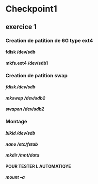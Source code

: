 # Checkpoint1
## exercice 1
### Creation de patition de 6G type ext4 ###
#### **fdisk /dev/sdb** #### 
####  **mkfs.ext4 /dev/sdb1** #### 

### Creation de patition swap ###
#### *fdisk /dev/sdb* ####
#### *mkswap /dev/sdb2* ####
#### *swapon /dev/sdb2* ####

### Montage ###
#### *blkid /dev/sdb* ####
#### *nano /etc/fstab* #### 
#### *mkdir /mnt/data* ####
#### POUR TESTER L AUTOMATIQYE ####
#### *mount –a* ####





